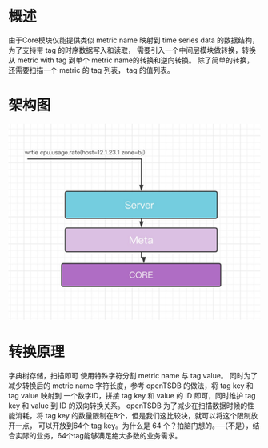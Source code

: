 # 概述
由于Core模块仅能提供类似 metric name 映射到 time series data 的数据结构，为了支持带 tag 的时序数据写入和读取，
需要引入一个中间层模块做转换，转换从 metric with tag 到单个 metric name的转换和逆向转换。
除了简单的转换，还需要扫描一个 metric 的 tag 列表， tag 的值列表。

# 架构图
![Architecture](https://github.com/zhou-jered/RapidTSDB/raw/master/docs/images/meta-middle.jpg)

# 转换原理
字典树存储，扫描即可
使用特殊字符分割 metric name 与 tag value。
同时为了减少转换后的 metric name 字符长度，参考 openTSDB 的做法，将 tag key 和 tag value 映射到
一个数字ID，拼接 tag key 和 value 的 ID 即可，同时维护 tag key 和 value 到 ID 的双向转换关系。
openTSDB 为了减少在扫描数据时候的性能消耗，将 tag key 的数量限制在8个，但是我们这比较块，就可以将这个限制放开一点，
可以开放到64个 tag key。为什么是 64 个？<del>拍脑门想的。 （不是）</del>，结合实际的业务，64个tag能够满足绝大多数的业务需求。
